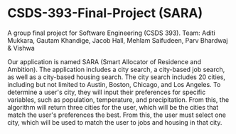 # CSDS-393-Final-Project (SARA)
A group final project for Software Engineering (CSDS 393). 
Team: Aditi Mukkara, Gautam Khandige, Jacob Hall, Mehlam Saifudeen, Parv Bhardwaj & Vishwa 

Our application is named SARA (Smart Allocator of Residence and Ambition). The application includes a city search, a city-based job search, as well as a city-based housing search. The city search includes 20 cities, including but not limited to Austin, Boston, Chicago, and Los Angeles. To determine a user's city, they will input their preferences for specific variables, such as population, temperature, and precipitation. From this, the algorithm will return three cities for the user, which will be the cities that match the user's preferences the best. From this, the user must select one city, which will be used to match the user to jobs and housing in that city. 

